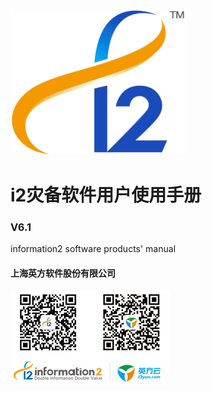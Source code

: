 





![](/assets/i2-logo.png)

# i2灾备软件用户使用手册

### V6.1



information2 software products' manual

####     上海英方软件股份有限公司

![](/assets/qrcode2.png)


